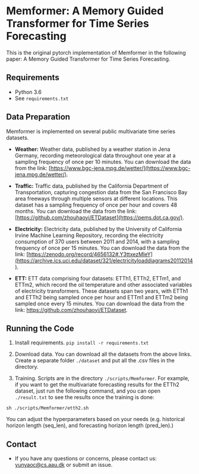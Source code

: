 # Memformer: A Memory Guided Transformer for Time Series Forecasting

This is the original pytorch implementation of Memformer in the following paper: A Memory Guided Transformer for Time Series Forecasting.

## Requirements

- Python 3.6
- See `requirements.txt`

## Data Preparation

Memformer is implemented on several public multivariate time series datasets.

- **Weather:** Weather data, published by a weather station in Jena Germany, recording meteorological data throughout one year at a sampling frequency of once per 10 minutes. You can download the data from the link: [https://www.bgc-jena.mpg.de/wetter/](https://www.bgc-jena.mpg.de/wetter/).
  
- **Traffic:** Traffic data, published by the California Department of Transportation, capturing congestion data from the San Francisco Bay area freeways through multiple sensors at different locations. This dataset has a sampling frequency of once per hour and covers 48 months. You can download the data from the link: [https://github.com/zhouhaoyi/ETDataset](https://pems.dot.ca.gov/).
  
- **Electricity:** Electricity data, published by the University of California Irvine Machine Learning Repository, recording the electricity consumption of 370 users between 2011 and 2014, with a sampling frequency of once per 15 minutes. You can download the data from the link: [https://zenodo.org/record/4656132#.Y3ttxezMIeY](https://archive.ics.uci.edu/dataset/321/electricityloaddiagrams20112014).
  
- **ETT:** ETT data comprising four datasets: ETTh1, ETTh2, ETTm1, and ETTm2, which record the oil temperature and other associated variables of electricity transformers. These datasets span two years, with ETTh1 and ETTh2 being sampled once per hour and ETTm1 and ETTm2 being sampled once every 15 minutes. You can download the data from the link: https://github.com/zhouhaoyi/ETDataset.
  
## Running the Code

1. Install requirements. ```pip install -r requirements.txt```

2. Download data. You can download all the datasets from the above links. Create a separate folder ```./dataset``` and put all the .csv files in the directory.

3. Training. Scripts are in the directory ```./scripts/Memformer```. For example, if you want to get the multivariate forecasting results for the ETTh2 dataset, just run the following command, and you can open ```./result.txt``` to see the results once the training is done:
```
sh ./scripts/Memformer/etth2.sh
```

You can adjust the hyperparameters based on your needs (e.g. historical horizon length (seq_len), and forecasting horizon length (pred_len).) 

## Contact
-  If you have any questions or concerns, please contact us: yunyaoc@cs.aau.dk or submit an issue.
